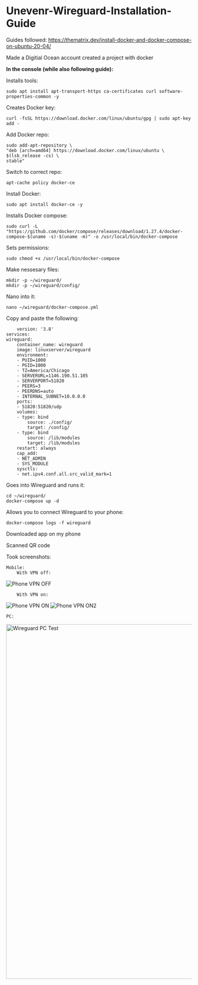 # Unevenr-Wireguard-Installation-Guide

Guides followed: https://thematrix.dev/install-docker-and-docker-compose-on-ubuntu-20-04/

Made a Digitial Ocean account
    created a project with docker 

**In the console (while also following guide):**

Installs tools:

    sudo apt install apt-transport-https ca-certificates curl software-properties-common -y

Creates Docker key:

    curl -fsSL https://download.docker.com/linux/ubuntu/gpg | sudo apt-key add -

Add Docker repo:

    sudo add-apt-repository \
    "deb [arch=amd64] https://download.docker.com/linux/ubuntu \
    $(lsb_release -cs) \
    stable"

Switch to correct repo:

    apt-cache policy docker-ce

Install Docker:

    sudo apt install docker-ce -y

Installs Docker compose:

    sudo curl -L "https://github.com/docker/compose/releases/download/1.27.4/docker-compose-$(uname -s)-$(uname -m)" -o /usr/local/bin/docker-compose

Sets permissions:   

    sudo chmod +x /usr/local/bin/docker-compose

Make nessesary files:

    mkdir -p ~/wireguard/
    mkdir -p ~/wireguard/config/
    
Nano into it:

    nano ~/wireguard/docker-compose.yml

Copy and paste the following:

        version: '3.8'
    services:
    wireguard:
        container_name: wireguard
        image: linuxserver/wireguard
        environment:
        - PUID=1000
        - PGID=1000
        - TZ=America/Chicago
        - SERVERURL=1146.190.51.105
        - SERVERPORT=51820
        - PEERS=3
        - PEERDNS=auto
        - INTERNAL_SUBNET=10.0.0.0
        ports:
        - 51820:51820/udp
        volumes:
        - type: bind
            source: ./config/
            target: /config/
        - type: bind
            source: /lib/modules
            target: /lib/modules
        restart: always
        cap_add:
        - NET_ADMIN
        - SYS_MODULE
        sysctls:
        - net.ipv4.conf.all.src_valid_mark=1

Goes into Wireguard and runs it:

    cd ~/wireguard/
    docker-compose up -d

Allows you to connect Wireguard to your phone:

    docker-compose logs -f wireguard

Downloaded app on my phone

Scanned QR code

Took screenshots:

    Mobile:
        With VPN off:
        
![Phone VPN OFF](https://github.com/Unevenr/Unevenr-Wireguard-Installation-Guide/assets/112726183/85f62a46-6f61-462d-9abc-e2bff243dd22)

        With VPN on:
        
![Phone VPN ON](https://github.com/Unevenr/Unevenr-Wireguard-Installation-Guide/assets/112726183/aafecbf8-d6d5-4ca8-a2b9-82c87f3a5838)
![Phone VPN ON2](https://github.com/Unevenr/Unevenr-Wireguard-Installation-Guide/assets/112726183/885fb7be-6adb-49b7-83e8-cd10968bae34)

    PC:
    
<img width="959" alt="Wireguard PC Test" src="https://github.com/Unevenr/Unevenr-Wireguard-Installation-Guide/assets/112726183/98148d3e-173f-4bdf-97ce-3bee175f3d8a">


    
